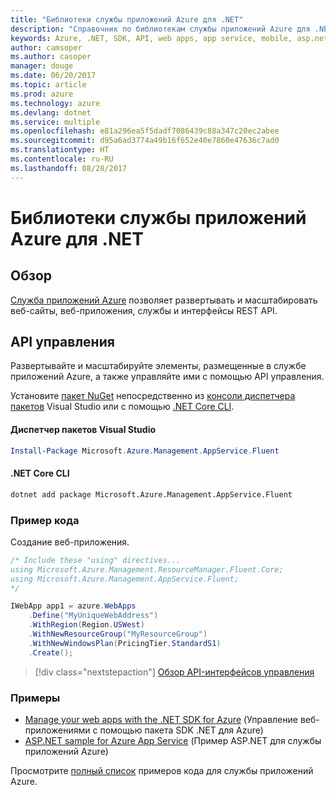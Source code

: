 ```yaml
---
title: "Библиотеки службы приложений Azure для .NET"
description: "Справочник по библиотекам службы приложений Azure для .NET"
keywords: Azure, .NET, SDK, API, web apps, app service, mobile, asp.net
author: camsoper
ms.author: casoper
manager: douge
ms.date: 06/20/2017
ms.topic: article
ms.prod: azure
ms.technology: azure
ms.devlang: dotnet
ms.service: multiple
ms.openlocfilehash: e81a296ea5f5dadf7086439c88a347c20ec2abee
ms.sourcegitcommit: d95a6ad3774a49b16f652e40e7860e47636c7ad0
ms.translationtype: HT
ms.contentlocale: ru-RU
ms.lasthandoff: 08/28/2017
---
```

# <a name="azure-app-service-libraries-for-net"></a>Библиотеки службы приложений Azure для .NET

## <a name="overview"></a>Обзор

[Служба приложений Azure](/azure/app-service/app-service-value-prop-what-is) позволяет развертывать и масштабировать веб-сайты, веб-приложения, службы и интерфейсы REST API.

## <a name="management-api"></a>API управления

Развертывайте и масштабируйте элементы, размещенные в службе приложений Azure, а также управляйте ими с помощью API управления.

Установите [пакет NuGet](https://www.nuget.org/packages/Microsoft.Azure.Management.AppService.Fluent) непосредственно из [консоли диспетчера пакетов][PackageManager] Visual Studio или с помощью [.NET Core CLI][DotNetCLI].


#### <a name="visual-studio-package-manager"></a>Диспетчер пакетов Visual Studio

```powershell
Install-Package Microsoft.Azure.Management.AppService.Fluent
```

#### <a name="net-core-cli"></a>.NET Core CLI

```bash
dotnet add package Microsoft.Azure.Management.AppService.Fluent
```

### <a name="code-example"></a>Пример кода

Создание веб-приложения.

```csharp
/* Include these "using" directives...
using Microsoft.Azure.Management.ResourceManager.Fluent.Core;
using Microsoft.Azure.Management.AppService.Fluent;
*/

IWebApp app1 = azure.WebApps
    .Define("MyUniqueWebAddress")
    .WithRegion(Region.USWest)
    .WithNewResourceGroup("MyResourceGroup")
    .WithNewWindowsPlan(PricingTier.StandardS1)
    .Create();
```

> [!div class="nextstepaction"]
> [Обзор API-интерфейсов управления](/dotnet/api/overview/azure/appservice/management)

### <a name="samples"></a>Примеры

* [Manage your web apps with the .NET SDK for Azure](https://azure.microsoft.com/en-us/resources/samples/app-service-web-dotnet-manage/) (Управление веб-приложениями с помощью пакета SDK .NET для Azure)
* [ASP.NET sample for Azure App Service](https://azure.microsoft.com/en-us/resources/samples/app-service-web-dotnet-get-started/) (Пример ASP.NET для службы приложений Azure)

Просмотрите [полный список](https://azure.microsoft.com/en-us/resources/samples/?platform=dotnet&term=app%20service) примеров кода для службы приложений Azure.

[PackageManager]: https://docs.microsoft.com/nuget/tools/package-manager-console
[DotNetCLI]: https://docs.microsoft.com/en-us/dotnet/core/tools/dotnet-add-package